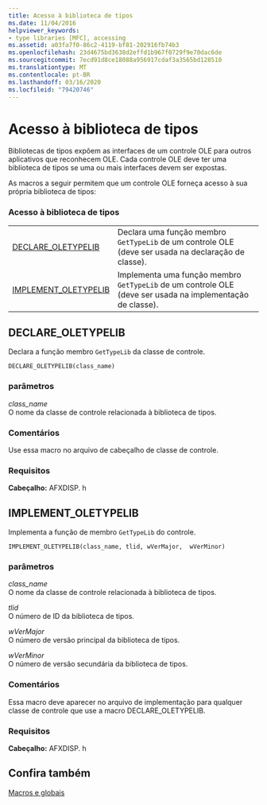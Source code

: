```yaml
---
title: Acesso à biblioteca de tipos
ms.date: 11/04/2016
helpviewer_keywords:
- type libraries [MFC], accessing
ms.assetid: a03fa7f0-86c2-4119-bf81-202916fb74b3
ms.openlocfilehash: 23d4675bd3638d2effd1b967f0729f9e70dac6de
ms.sourcegitcommit: 7ecd91d8ce18088a956917cdaf3a3565bd128510
ms.translationtype: MT
ms.contentlocale: pt-BR
ms.lasthandoff: 03/16/2020
ms.locfileid: "79420746"
---
```

# <a name="type-library-access"></a>Acesso à biblioteca de tipos

Bibliotecas de tipos expõem as interfaces de um controle OLE para outros aplicativos que reconhecem OLE. Cada controle OLE deve ter uma biblioteca de tipos se uma ou mais interfaces devem ser expostas.

As macros a seguir permitem que um controle OLE forneça acesso à sua própria biblioteca de tipos:

### <a name="type-library-access"></a>Acesso à biblioteca de tipos

|||
|-|-|
|[DECLARE_OLETYPELIB](#declare_oletypelib)|Declara uma função membro `GetTypeLib` de um controle OLE (deve ser usada na declaração de classe).|
|[IMPLEMENT_OLETYPELIB](#implement_oletypelib)|Implementa uma função membro `GetTypeLib` de um controle OLE (deve ser usada na implementação de classe).|

##  <a name="declare_oletypelib"></a>DECLARE_OLETYPELIB

Declara a função membro `GetTypeLib` da classe de controle.

```
DECLARE_OLETYPELIB(class_name)
```

### <a name="parameters"></a>parâmetros

*class_name*<br/>
O nome da classe de controle relacionada à biblioteca de tipos.

### <a name="remarks"></a>Comentários

Use essa macro no arquivo de cabeçalho de classe de controle.

### <a name="requirements"></a>Requisitos

**Cabeçalho:** AFXDISP. h

##  <a name="implement_oletypelib"></a>IMPLEMENT_OLETYPELIB

Implementa a função de membro `GetTypeLib` do controle.

```
IMPLEMENT_OLETYPELIB(class_name, tlid, wVerMajor,  wVerMinor)
```

### <a name="parameters"></a>parâmetros

*class_name*<br/>
O nome da classe de controle relacionada à biblioteca de tipos.

*tlid*<br/>
O número de ID da biblioteca de tipos.

*wVerMajor*<br/>
O número de versão principal da biblioteca de tipos.

*wVerMinor*<br/>
O número de versão secundária da biblioteca de tipos.

### <a name="remarks"></a>Comentários

Essa macro deve aparecer no arquivo de implementação para qualquer classe de controle que use a macro DECLARE_OLETYPELIB.

### <a name="requirements"></a>Requisitos

**Cabeçalho:** AFXDISP. h

## <a name="see-also"></a>Confira também

[Macros e globais](../../mfc/reference/mfc-macros-and-globals.md)
